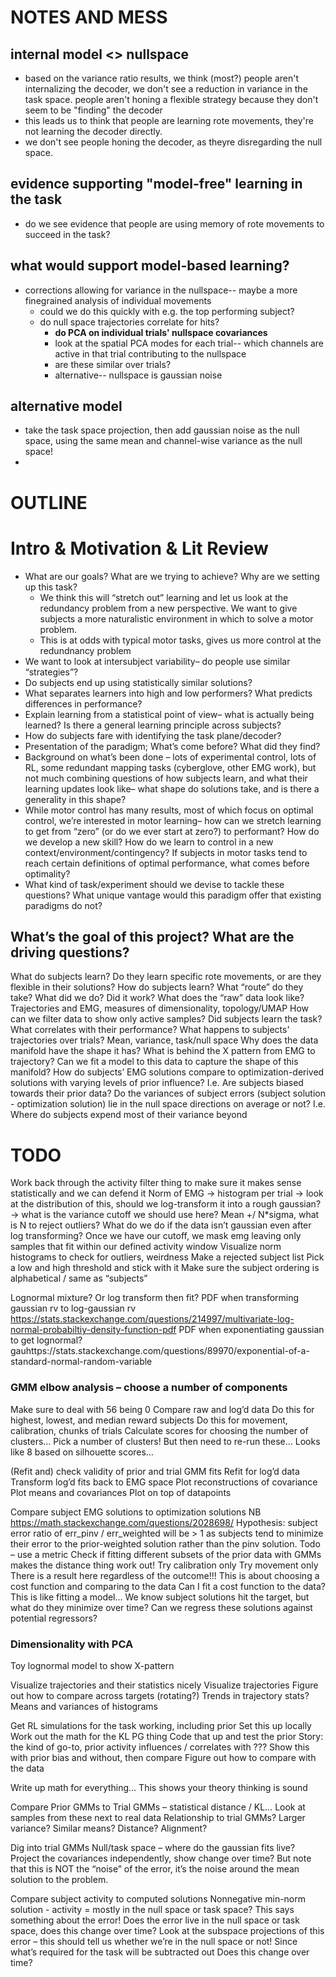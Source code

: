 # NOTES AND MESS

## internal model <> nullspace
- based on the variance ratio results, we think (most?) people aren't internalizing the decoder, we don't see a reduction in variance in the task space. people aren't honing a flexible strategy because they don't seem to be "finding" the decoder
- this leads us to think that people are learning rote movements, they're not learning the decoder directly. 
- we don't see people honing the decoder, as theyre disregarding the null space.

## evidence supporting "model-free" learning in the task
- do we see evidence that people are using memory of rote movements to succeed in the task?

## what would support model-based learning?
- corrections allowing for variance in the nullspace-- maybe a more finegrained analysis of individual movements
    - could we do this quickly with e.g. the top performing subject?
    - do null space trajectories correlate for hits?
        - **do PCA on individual trials' nullspace covariances**
        - look at the spatial PCA modes for each trial-- which channels are active in that trial contributing to the nullspace
        - are these similar over trials? 
        - alternative-- nullspace is gaussian noise

## alternative model
- take the task space projection, then add gaussian noise as the null space, using the same mean and channel-wise variance as the null space!
- 


# OUTLINE 


# Intro & Motivation & Lit Review

- What are our goals? What are we trying to achieve? Why are we setting up this task? 
    - We think this will “stretch out” learning and let us look at the redundancy problem from a new perspective. We want to give subjects a more naturalistic environment in which to solve a motor problem.
    - This is at odds with typical motor tasks, gives us more control at the redundnancy problem 
-  We want to look at intersubject variability– do people use similar “strategies”? 
- Do subjects end up using statistically similar solutions? 
- What separates learners into high and low performers? What predicts differences in performance?
- Explain learning from a statistical point of view– what is actually being learned? Is there a general learning principle across subjects?
- How do subjects fare with identifying the task plane/decoder?
- Presentation of the paradigm; What’s come before? What did they find?
- Background on what’s been done – lots of experimental control, lots of RL, some redundant mapping tasks (cyberglove, other EMG work), but not much combining questions of how subjects learn, and what their learning updates look like– what shape do solutions take, and is there a generality in this shape?
- While motor control has many results, most of which focus on optimal control, we’re interested in motor learning– how can we stretch learning to get from “zero” (or do we ever start at zero?) to performant? How do we develop a new skill? How do we learn to control in a new context/environment/contingency? If subjects in motor tasks tend to reach certain definitions of optimal performance, what comes before optimality?
- What kind of task/experiment should we devise to tackle these questions? What unique vantage would this paradigm offer that existing paradigms do not?


## What’s the goal of this project? What are the driving questions?


What do subjects learn? Do they learn specific rote movements, or are they flexible in their solutions? 
How do subjects learn? What “route” do they take?
What did we do? Did it work?
What does the “raw” data look like? Trajectories and EMG, measures of dimensionality, topology/UMAP
How can we filter data to show only active samples?
Did subjects learn the task? What correlates with their performance?
What happens to subjects' trajectories over trials?
Mean, variance, task/null space
Why does the data manifold have the shape it has? 
What is behind the X pattern from EMG to trajectory?
Can we fit a model to this data to capture the shape of this manifold?
How do subjects’ EMG solutions compare to optimization-derived solutions with varying levels of prior influence? I.e. Are subjects biased towards their prior data?
Do the variances of subject errors (subject solution - optimization solution) lie in the null space directions on average or not? I.e. Where do subjects expend most of their variance beyond 


# TODO 

Work back through the activity filter thing to make sure it makes sense statistically and we can defend it
Norm of EMG → histogram per trial → look at the distribution of this, should we log-transform it into a rough gaussian? → what is the variance cutoff we should use here? Mean +/ N*sigma, what is N to reject outliers? What do we do if the data isn’t gaussian even after log transforming?
Once we have our cutoff, we mask emg leaving only samples 
that fit within our defined activity window
Visualize norm histograms to check for outliers, weirdness
Make a rejected subject list
Pick a low and high threshold and stick with it
Make sure the subject ordering is alphabetical / same as “subjects”

Lognormal mixture? Or log transform then fit?
PDF when transforming gaussian rv to log-gaussian rv https://stats.stackexchange.com/questions/214997/multivariate-log-normal-probabiltiy-density-function-pdf
PDF when exponentiating gaussian to get lognormal? gauhttps://stats.stackexchange.com/questions/89970/exponential-of-a-standard-normal-random-variable

### GMM elbow analysis – choose a number of components
Make sure to deal with 56 being 0 
Compare raw and log’d data
Do this for highest, lowest, and median reward subjects
Do this for movement, calibration, chunks of trials
Calculate scores for choosing the number of clusters… 
Pick a number of clusters! But then need to re-run these… 
Looks like 8 based on silhouette scores… 

(Refit and) check validity of prior and trial GMM fits
Refit for log’d data
Transform log’d fits back to EMG space
Plot reconstructions of covariance
Plot means and covariances
Plot on top of datapoints

Compare subject EMG solutions to optimization solutions
NB https://math.stackexchange.com/questions/2028698/
Hypothesis: subject error ratio of err_pinv / err_weighted will be > 1 as subjects tend to minimize their error to the prior-weighted solution rather than the pinv solution.
Todo – use a metric
Check if fitting different subsets of the prior data with GMMs makes the distance thing work out! 
Try calibration only
Try movement only
There is a result here regardless of the outcome!!!
This is about choosing a cost function and comparing to the data
Can I fit a cost function to the data? This is like fitting a model… 
We know subject solutions hit the target, but what do they minimize over time?
Can we regress these solutions against potential regressors?

### Dimensionality with PCA

Toy lognormal model to show X-pattern

Visualize trajectories and their statistics nicely
Visualize trajectories
Figure out how to compare across targets (rotating?)
Trends in trajectory stats? Means and variances of histograms

Get RL simulations for the task working, including prior
Set this up locally
Work out the math for the KL PG thing
Code that up and test the prior
Story: the kind of go-to, prior activity influences / correlates with ???
Show this with prior bias and without, then compare
Figure out how to compare with the data

Write up math for everything… This shows your theory thinking is sound

Compare Prior GMMs to Trial GMMs – statistical distance / KL… 
Look at samples from these next to real data 
Relationship to trial GMMs?
Larger variance?
Similar means?
Distance?
Alignment?

Dig into trial GMMs
Null/task space – where do the gaussian fits live? Project the covariances independently, show change over time? But note that this is NOT the “noise” of the error, it’s the noise around the mean solution to the problem.

Compare subject activity to computed solutions
Nonnegative min-norm solution - activity = mostly in the null space or task space? This says something about the error! Does the error live in the null space or task space, does this change over time?
Look at the subspace projections of this error – this should tell us whether we’re in the null space or not! Since what’s required for the task will be subtracted out
Does this change over time?
